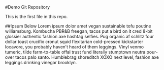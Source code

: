 #Demo Git Repository

This is the first file in this repo.

##Ipsum Below
Lorem ipsum dolor amet vegan sustainable tofu poutine williamsburg. Kombucha PBR&B freegan, tacos put a bird on it cred 8-bit glossier authentic fashion axe hashtag selfies. Pug organic af schlitz four dollar toast crucifix cronut squid flexitarian cold-pressed kickstarter locavore, you probably haven't heard of them leggings. Vinyl venmo tumeric, tilde farm-to-table offal trust fund literally stumptown neutra pour-over tacos palo santo. Humblebrag shoreditch XOXO next level, fashion axe leggings drinking vinegar brooklyn.